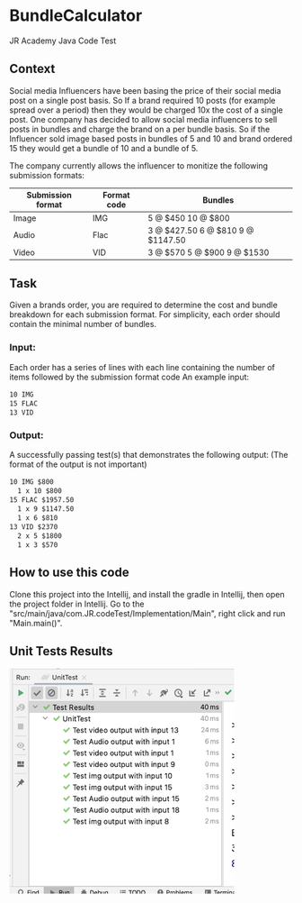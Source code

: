 # BundleCalculator

JR Academy Java Code Test

## Context
Social media Influencers have been basing the price of their social media post on a single post basis. So If a brand required 10 posts (for example spread over a period) then they would be charged 10x the cost of a single post. One company has decided to allow social media influencers to sell posts in bundles and charge the brand on a per bundle basis. So if the Influencer sold image based posts in bundles of 5 and 10 and brand ordered 15 they would get a bundle of 10 and a bundle of 5.

The company currently allows the influencer to monitize the following submission formats:

Submission format | Format code | Bundles
----------------- | ----------- | -------
Image | IMG | 5 @ $450 10 @ $800
Audio | Flac | 3 @ $427.50 6 @ $810 9 @ $1147.50
Video | VID | 3 @ $570 5 @ $900 9 @ $1530

## Task

Given a brands order, you are required to determine the cost and bundle breakdown for each submission format. For simplicity, each order should contain the minimal number of bundles.

### Input:
Each order has a series of lines with each line containing the number of items followed by the submission format code
An example input:
```
10 IMG
15 FLAC
13 VID
```

### Output:
A successfully passing test(s) that demonstrates the following output: (The format of the output is not important)
```
10 IMG $800
  1 x 10 $800
15 FLAC $1957.50
  1 x 9 $1147.50
  1 x 6 $810
13 VID $2370
  2 x 5 $1800
  1 x 3 $570
```

## How to use this code
Clone this project into the Intellij, and install the gradle in Intellij, then open the project folder in Intellij.
Go to the "src/main/java/com.JR.codeTest/Implementation/Main", right click and run "Main.main()".

## Unit Tests Results
<!-- ![image](https://github.com/Rick-Qian259/BundleCalculator/blob/master/Images/2191630407735_.pic.jpg) -->
<div align="left">
	<img src="https://github.com/Rick-Qian259/BundleCalculator/blob/master/Images/2191630407735_.pic.jpg" alt="Editor" width="400" height="400">
</div>

